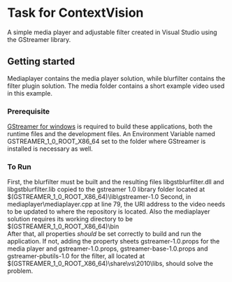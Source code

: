# Task for ContextVision

A simple media player and adjustable filter created in Visual Studio using the GStreamer library.
## Getting started
Mediaplayer contains the media player solution, while blurfilter contains the filter plugin solution.
The media folder contains a short example video used in this example.
### Prerequisite
[GStreamer for windows](https://gstreamer.freedesktop.org/documentation/installing/on-windows.html) is required to build these applications, both the runtime files and the development files.
An Environment Variable named GSTREAMER_1_0_ROOT_X86_64 set to the folder where GStreamer is installed is necessary as well.
### To Run
First, the blurfilter must be built and the resulting files libgstblurfilter.dll and libgstblurfilter.lib copied to the gstreamer 1.0 library folder located at $(GSTREAMER_1_0_ROOT_X86_64)\lib\gstreamer-1.0 
Second, in mediaplayer\mediaplayer.cpp at line 79, the URI address to the video needs to be updated to where the repository is located. Also the mediaplayer solution requires its working directory to be $(GSTREAMER_1_0_ROOT_X86_64)\bin   
After that, all properties *should* be set correctly to build and run the application. If not, adding the property sheets gstreamer-1.0.props for the media player and gstreamer-1.0.props, gstreamer-base-1.0.props and gstreamer-pbutils-1.0 for the filter, all located at $(GSTREAMER_1_0_ROOT_X86_64)\share\vs\2010\libs, should solve the problem.
